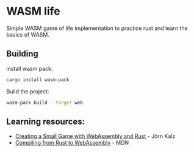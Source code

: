 # WASM life

Simple WASM game of life implementation to practice rust and learn the basics of WASM.

## Building

install wasm pack:

```sh
cargo install wasm-pack
```

Build the project:
```sh
wasm-pack build --target web
```


## Learning resources:
- [Creating a Small Game with WebAssembly and Rust](https://medium.com/comsystoreply/creating-a-small-game-with-webassembly-and-rust-20c6945efa1d) - Jörn Kalz
- [Compiling from Rust to WebAssembly](https://developer.mozilla.org/en-US/docs/WebAssembly/Rust_to_Wasm) - MDN